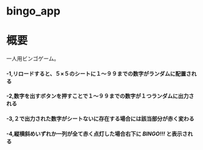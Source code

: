 # bingo_app

# 概要

一人用ビンゴゲーム。

#### -1,リロードすると、５×５のシートに１〜９９までの数字がランダムに配置される
#### -2,数字を出すボタンを押すことで１〜９９までの数字が１つランダムに出力される
#### -3,２で出力された数字がシートないに存在する場合には該当部分が赤く変わる
#### -4,縦横斜めいずれか一列が全て赤く点灯した場合右下に *BINGO!!!* と表示される
